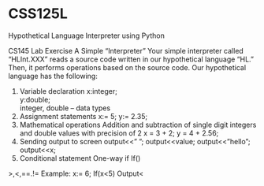 # CSS125L
Hypothetical Language Interpreter using Python

CS145 Lab Exercise
A Simple “Interpreter”
Your simple interpreter called “HLInt.XXX” reads a source code written in our hypothetical language 
“HL.” Then, it performs operations based on the source code.
Our hypothetical language has the following:
1) Variable declaration 
x:integer; <br/>
y:double; <br/>
integer, double – data types
1) Assignment statements
x:= 5;
y:= 2.35;
1) Mathematical operations
Addition and subtraction of single digit integers and double values with precision of 2
x = 3 + 2;
y = 4 + 2.56;
4) Sending output to screen
output<<” <string>”; 
output<<value;
output<<”hello”;
output<<x;
5) Conditional statement
One-way if
If(<condition>)
 <statement>
>,<,==.!=
Example:
x:= 6;
If(x<5)
 Output<<X;
Program Listing
PROG1.HL
x: integer;
x:= 5;
output<<x;
PROG2.HL
x: integer;
y: double;
x:= 3;
y:= 1.25;
output<<x+y;
PROG3.HL
x: integer;
y: double;
x:= 3;
if(x<5)
 output<<x;
The Process:
When HLInt.XXX runs, it opens a source code [PROG1.HL or PROG2.HL or PROG3.HL], then it removes all 
spaces in the program and sends the contents “without spaces” to an output file named 
“NOSPACES.TXT” Then, it sends reserved words and symbols found in the program to “RES_SYM.TXT” 
Finally, it prints on the screen “ERROR” if it finds any syntax error in the program or “NO ERROR(S) 
FOUND” if there are no errors.
Due date:
This is due by Sept. 21, 2024.